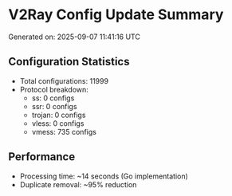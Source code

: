# V2Ray Config Update Summary
Generated on: 2025-09-07 11:41:16 UTC

## Configuration Statistics
- Total configurations: 11999
- Protocol breakdown:
  - ss: 0 configs
  - ssr: 0 configs
  - trojan: 0 configs
  - vless: 0 configs
  - vmess: 735 configs

## Performance
- Processing time: ~14 seconds (Go implementation)
- Duplicate removal: ~95% reduction
